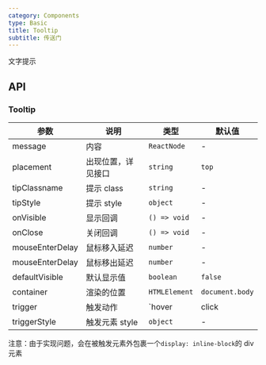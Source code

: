 ```yaml
---
category: Components
type: Basic
title: Tooltip
subtitle: 传送门
---
```


文字提示

## API

### Tooltip

| 参数            | 说明               | 类型                    | 默认值          |
| --------------- | ------------------ | ----------------------- | --------------- |
| message         | 内容               | `ReactNode`             | -               |
| placement       | 出现位置，详见接口 | `string`                | `top`           |
| tipClassname    | 提示 class         | `string`                | -               |
| tipStyle        | 提示 style         | `object`                | -               |
| onVisible       | 显示回调           | `() => void`            | -               |
| onClose         | 关闭回调           | `() => void`            | -               |
| mouseEnterDelay | 鼠标移入延迟       | `number`                | -               |
| mouseEnterDelay | 鼠标移出延迟       | `number`                | -               |
| defaultVisible  | 默认显示值         | `boolean`               | `false`         |
| container       | 渲染的位置         | `HTMLElement`           | `document.body` |
| trigger         | 触发动作           | `hover | click | focus` | `hover`         |
| triggerStyle    | 触发元素 style     | `object`                | -               |

注意：由于实现问题，会在被触发元素外包裹一个`display: inline-block`的 div 元素
